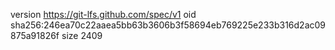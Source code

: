 version https://git-lfs.github.com/spec/v1
oid sha256:246ea70c22aaea5bb63b3606b3f58694eb769225e233b316d2ac09875a91826f
size 2409

